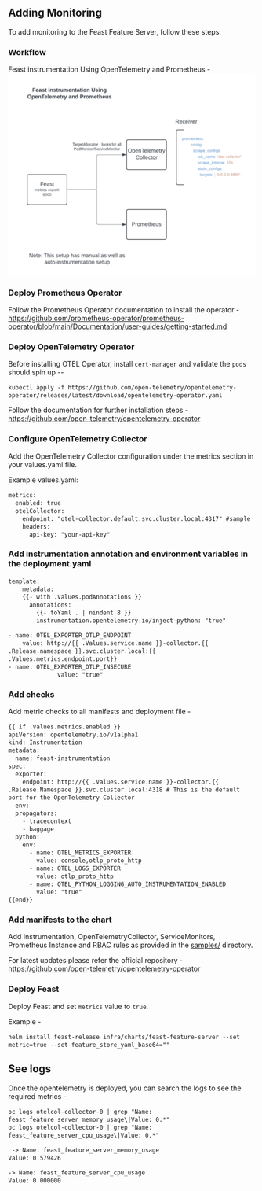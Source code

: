## Adding Monitoring
To add monitoring to the Feast Feature Server, follow these steps:

### Workflow

Feast instrumentation Using OpenTelemetry and Prometheus - 
![Workflow](samples/workflow.png)

### Deploy Prometheus Operator
Follow the Prometheus Operator documentation to install the operator - 
https://github.com/prometheus-operator/prometheus-operator/blob/main/Documentation/user-guides/getting-started.md

### Deploy OpenTelemetry Operator
Before installing OTEL Operator, install `cert-manager` and validate the `pods` should spin up --
```
kubectl apply -f https://github.com/open-telemetry/opentelemetry-operator/releases/latest/download/opentelemetry-operator.yaml
```

Follow the documentation for further installation steps - 
https://github.com/open-telemetry/opentelemetry-operator

### Configure OpenTelemetry Collector
Add the OpenTelemetry Collector configuration under the metrics section in your values.yaml file.

Example values.yaml:

```
metrics:
  enabled: true
  otelCollector:
    endpoint: "otel-collector.default.svc.cluster.local:4317" #sample
    headers:
      api-key: "your-api-key"
```

### Add instrumentation annotation and environment variables in the deployment.yaml 

```
template:
    metadata:
    {{- with .Values.podAnnotations }}
      annotations:
        {{- toYaml . | nindent 8 }}
        instrumentation.opentelemetry.io/inject-python: "true"
```

```
- name: OTEL_EXPORTER_OTLP_ENDPOINT
    value: http://{{ .Values.service.name }}-collector.{{ .Release.namespace }}.svc.cluster.local:{{ .Values.metrics.endpoint.port}}
- name: OTEL_EXPORTER_OTLP_INSECURE
              value: "true"     
```

### Add checks
Add metric checks to all manifests and deployment file -

```
{{ if .Values.metrics.enabled }}
apiVersion: opentelemetry.io/v1alpha1
kind: Instrumentation
metadata:
  name: feast-instrumentation
spec:
  exporter:
    endpoint: http://{{ .Values.service.name }}-collector.{{ .Release.Namespace }}.svc.cluster.local:4318 # This is the default port for the OpenTelemetry Collector
  env:
  propagators:
    - tracecontext
    - baggage
  python:
    env:
      - name: OTEL_METRICS_EXPORTER
        value: console,otlp_proto_http
      - name: OTEL_LOGS_EXPORTER
        value: otlp_proto_http
      - name: OTEL_PYTHON_LOGGING_AUTO_INSTRUMENTATION_ENABLED
        value: "true"
{{end}}
```

### Add manifests to the chart 
Add Instrumentation, OpenTelemetryCollector, ServiceMonitors, Prometheus Instance and RBAC rules as provided in the [samples/](https://github.com/feast-dev/feast/tree/91540703c483f1cd03b534a1a45bc4ccdcf79f81/infra/charts/feast-feature-server/samples) directory.

For latest updates please refer the official repository - https://github.com/open-telemetry/opentelemetry-operator

### Deploy Feast 
Deploy Feast and set `metrics` value to `true`.

Example - 
```
helm install feast-release infra/charts/feast-feature-server --set metric=true --set feature_store_yaml_base64=""
```

## See logs 
Once the opentelemetry is deployed, you can search the logs to see the required metrics - 

```
oc logs otelcol-collector-0 | grep "Name: feast_feature_server_memory_usage\|Value: 0.*"
oc logs otelcol-collector-0 | grep "Name: feast_feature_server_cpu_usage\|Value: 0.*"
```
```
 -> Name: feast_feature_server_memory_usage
Value: 0.579426
```
```
-> Name: feast_feature_server_cpu_usage
Value: 0.000000
```
